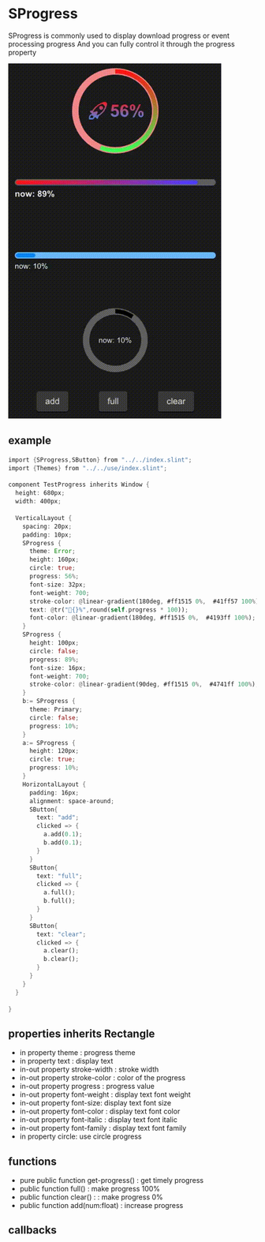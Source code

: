 # SProgress

SProgress is commonly used to display download progress or event processing progress
And you can fully control it through the progress property

![](../../static/progress.gif)

## example
```rust
import {SProgress,SButton} from "../../index.slint";
import {Themes} from "../../use/index.slint";

component TestProgress inherits Window {
  height: 680px;
  width: 400px;

  VerticalLayout {
    spacing: 20px;
    padding: 10px;
    SProgress {
      theme: Error;
      height: 160px;
      circle: true;
      progress: 56%;
      font-size: 32px;
      font-weight: 700;
      stroke-color: @linear-gradient(180deg, #ff1515 0%,  #41ff57 100%);
      text: @tr("🚀{}%",round(self.progress * 100));
      font-color: @linear-gradient(180deg, #ff1515 0%,  #4193ff 100%);
    }
    SProgress {
      height: 100px;
      circle: false;
      progress: 89%;
      font-size: 16px;
      font-weight: 700;
      stroke-color: @linear-gradient(90deg, #ff1515 0%,  #4741ff 100%);
    }
    b:= SProgress {
      theme: Primary;
      circle: false;
      progress: 10%;
    }
    a:= SProgress {
      height: 120px;
      circle: true;
      progress: 10%;
    }
    HorizontalLayout {
      padding: 16px;
      alignment: space-around;
      SButton{
        text: "add";
        clicked => {
          a.add(0.1);
          b.add(0.1);
        }
      }
      SButton{
        text: "full";
        clicked => {
          a.full();
          b.full();
        }
      }
      SButton{
        text: "clear";
        clicked => {
          a.clear();
          b.clear();
        }
      }
    }
  }
  
}
```
## properties inherits Rectangle
- in property <Themes> theme : progress theme
- in property <string> text : display text
- in-out property <length> stroke-width : stroke width
- in-out property <brush> stroke-color : color of the progress
- in-out property <float> progress : progress value
- in-out property <int> font-weight : display text font weight
- in-out property <length> font-size: display text font size
- in-out property <brush> font-color : display text font color
- in-out property <bool> font-italic : display text font italic
- in-out property <string> font-family : display text font family
- in property <bool> circle: use circle progress
## functions
- pure public function get-progress() : get timely progress
- public function full() : make progress 100%
- public function clear() : : make progress 0%
- public function add(num:float) : increase progress
## callbacks
